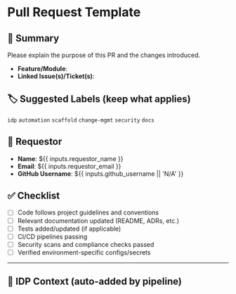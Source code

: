 # Pull Request Template

## 📌 Summary
Please explain the purpose of this PR and the changes introduced.

- **Feature/Module**:  
- **Linked Issue(s)/Ticket(s)**:  

## 🏷️ Suggested Labels (keep what applies)
`idp` `automation` `scaffold` `change-mgmt` `security` `docs`

## 👤 Requestor
- **Name**: ${{ inputs.requestor_name }}
- **Email**: ${{ inputs.requestor_email }}
- **GitHub Username**: ${{ inputs.github_username || 'N/A' }}

## ✅ Checklist
- [ ] Code follows project guidelines and conventions
- [ ] Relevant documentation updated (README, ADRs, etc.)
- [ ] Tests added/updated (if applicable)
- [ ] CI/CD pipelines passing
- [ ] Security scans and compliance checks passed
- [ ] Verified environment-specific configs/secrets

---

<!--
The pipeline will append an **IDP Context** block below this line during PR creation.
Do not edit the block header—it helps automation find the insertion point.
-->

## 🧩 IDP Context (auto-added by pipeline)
<!-- The PR creation step will append details here such as:
     - Requestor identity
     - Pipeline identifier and run number
     - Execution URL
     - Source/target branches
     - Any governance links (ServiceNow, approvals)
-->

